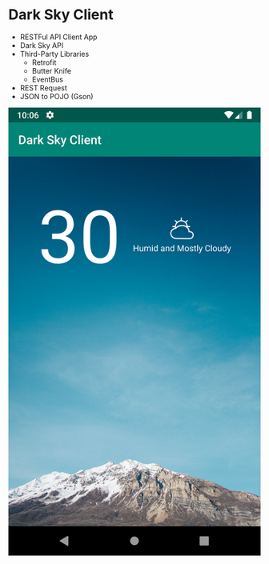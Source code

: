 # Dark Sky Client

- RESTFul API Client App
- Dark Sky API
- Third-Party Libraries
    - Retrofit
    - Butter Knife
    - EventBus
- REST Request
- JSON to POJO (Gson)

![screenshot](images/Screenshot.png)